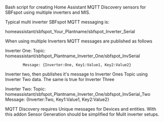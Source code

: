 Bash script for creating Home Assistant MQTT Discovery sensors for SBFspot using multiple inverters and MIS.

Typical multi inverter SBFspot MQTT messaging is:

homeassistant/sbfspot_Your_Plantname/sbfspot_Inverter_Serial

When using multiple Inverters MQTT messages are published as follows

Inverter One:
Topic: homeassistant/sbfspot_Plantname_Inverter_One/sbfspot_InvSerial

            Message: {Inverter:One, Key1:Value1, Key2:Value2}

Inverter two, then publishes it's message to Inverter Ones Topic using Inverter Two data. The same is true for Inverter Three

Inverter Two:
Topic: homeassistant/sbfspot_Plantname_Inverter_One/sbfspot_InvSerial_Two
Message: {Inverter:Two, Key1:Value1, Key2:Value2}

MQTT Discovery requires Unique messages for Devices and entities.
With this addon Sensor Generation should be simplified for Mulit inverter setups.
